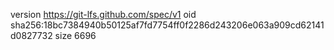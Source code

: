 version https://git-lfs.github.com/spec/v1
oid sha256:18bc7384940b50125af7fd7754ff0f2286d243206e063a909cd62141d0827732
size 6696
